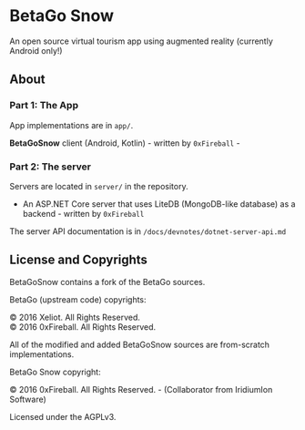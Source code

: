 
# BetaGo Snow

An open source virtual tourism app using augmented reality (currently Android only!)

## About

### Part 1: The App

App implementations are in `app/`.

**BetaGoSnow** client (Android, Kotlin) - written by `0xFireball` -

### Part 2: The server

Servers are located in `server/` in the repository.

- An ASP.NET Core server that uses LiteDB (MongoDB-like database) as a backend - written by `0xFireball`

The server API documentation is in `/docs/devnotes/dotnet-server-api.md`

## License and Copyrights

BetaGoSnow contains a fork of the BetaGo sources.

BetaGo (upstream code) copyrights:

&copy; 2016 Xeliot. All Rights Reserved.  
&copy; 2016 0xFireball. All Rights Reserved.  

All of the modified and added BetaGoSnow sources are from-scratch implementations.

BetaGo Snow copyright:

&copy; 2016 0xFireball. All Rights Reserved. - (Collaborator from IridiumIon Software)

Licensed under the AGPLv3.
